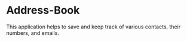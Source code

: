 # Address-Book
This application helps to save and  keep track of various contacts, their numbers, and emails.
